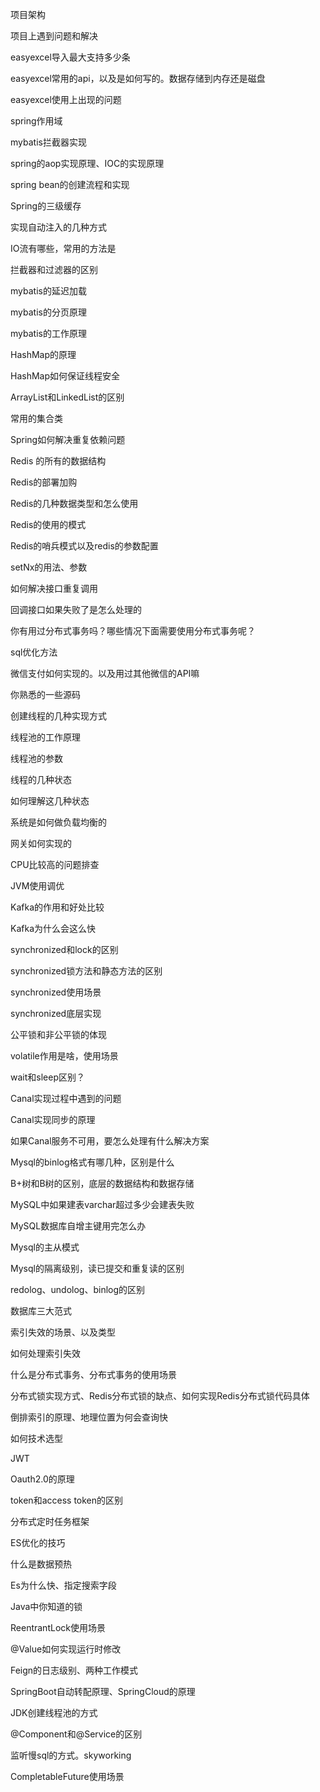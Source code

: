 项目架构

项目上遇到问题和解决

easyexcel导入最大支持多少条

easyexcel常用的api，以及是如何写的。数据存储到内存还是磁盘

easyexcel使用上出现的问题

spring作用域

mybatis拦截器实现

spring的aop实现原理、IOC的实现原理

spring bean的创建流程和实现

Spring的三级缓存

实现自动注入的几种方式

IO流有哪些，常用的方法是

拦截器和过滤器的区别

mybatis的延迟加载

mybatis的分页原理

mybatis的工作原理

HashMap的原理

HashMap如何保证线程安全

ArrayList和LinkedList的区别

常用的集合类

Spring如何解决重复依赖问题

Redis 的所有的数据结构

Redis的部署加购

Redis的几种数据类型和怎么使用

Redis的使用的模式

Redis的哨兵模式以及redis的参数配置

setNx的用法、参数

如何解决接口重复调用

回调接口如果失败了是怎么处理的

你有用过分布式事务吗？哪些情况下面需要使用分布式事务呢？

sql优化方法

微信支付如何实现的。以及用过其他微信的API嘛

你熟悉的一些源码

创建线程的几种实现方式

线程池的工作原理

线程池的参数

线程的几种状态

如何理解这几种状态

系统是如何做负载均衡的

网关如何实现的

CPU比较高的问题排查

JVM使用调优

Kafka的作用和好处比较

Kafka为什么会这么快

synchronized和lock的区别

synchronized锁方法和静态方法的区别

synchronized使用场景

synchronized底层实现

公平锁和非公平锁的体现

volatile作用是啥，使用场景

wait和sleep区别？

Canal实现过程中遇到的问题

Canal实现同步的原理

如果Canal服务不可用，要怎么处理有什么解决方案

Mysql的binlog格式有哪几种，区别是什么

B+树和B树的区别，底层的数据结构和数据存储

MySQL中如果建表varchar超过多少会建表失败

MySQL数据库自增主键用完怎么办

Mysql的主从模式

Mysql的隔离级别，读已提交和重复读的区别

redolog、undolog、binlog的区别

数据库三大范式

索引失效的场景、以及类型

如何处理索引失效

什么是分布式事务、分布式事务的使用场景

分布式锁实现方式、Redis分布式锁的缺点、如何实现Redis分布式锁代码具体

倒排索引的原理、地理位置为何会查询快

如何技术选型

JWT

Oauth2.0的原理

token和access token的区别

分布式定时任务框架

ES优化的技巧

什么是数据预热

Es为什么快、指定搜索字段

Java中你知道的锁

ReentrantLock使用场景

@Value如何实现运行时修改

Feign的日志级别、两种工作模式

SpringBoot自动转配原理、SpringCloud的原理

JDK创建线程池的方式

@Component和@Service的区别

监听慢sql的方式。skyworking

CompletableFuture使用场景